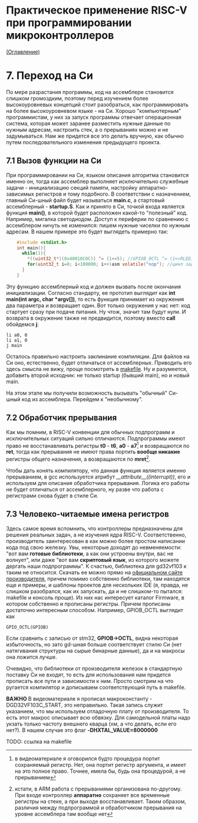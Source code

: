 # Практическое применение RISC-V при программировании микроконтроллеров

[(Оглавление)](index.md)

# 7. Переход на Си

По мере разрастания программы, код на ассемблере становится слишком громоздким, поэтому перед изучением более высокоуровневых концепций стоит разобраться, как программировать на более высокоуровневом языке - на Си. Хорошо "компьютерным" программистам, у них за запуск программы отвечает операционная система, которая может заранее разместить нужные данные по нужным адресам, настроить стек, а о прерываниях можно и не задумываться. Нам же придется все это делать вручную, как обычно путем последовательного изменения предыдущего проекта.

## 7.1 Вызов функции на Си

При программировании на Си, языком описания алгоритма становится именно он, тогда как ассемблер выполняет исключительно служебные задачи - инициализацию секций памяти, настройку аппаратно-зависимых регистров и тому подобного. В соответствии с назначением, главный Си-шный файл будет называться **main.c**, а стартовый ассемблерный - **startup.S**. Как и принято в Си, точкой входа является функция **main()**, в которой будет расположен какой-то "полезный" код. Например, мигалка светодиодом. Доступ к периферии по сравнению с ассемблером ничуть не изменился: пишем нужные чиселки по нужным адресам. В нашем примере это будет выглядеть примерно так:

```C
    #include <stdint.h>
    int main(){
      while(1){
        *((uint32_t*)(0x40010C0C)) ^= (1<<5); //GPIOB_OCTL ^= (1<<RLED);
        for(uint32_t i=0; i<100000; i++)asm volatile("nop"); //цикл задержки, чтобы не слишком быстро мигало
      }
    }
```
    
Эту функцию ассемблерный код и должен вызвать после окончания инициализации. Согласно стандарту, ее прототип выглядит как **int main(int argc, char *argv[])**, то есть функция принимает из окружения два параметра и возвращает один. Вот только окружения у нас нет: код стартует сразу при подаче питания. Ну чтож, значит там будут нули. И возврата в окружение также не предвидится, поэтому вместо **call** обойдемся **j**:

    li a0, 0
    li a1, 0
    j main
    
Осталось правильно настроить заклинание компиляции. Для файлов на Си оно, естественно, будет отличаться от ассемблерных. Приводить его здесь смысла не вижу, проще посмотреть в [makefile](). Ну и разумеется, добавить второй исходник: не только startup (бывший main), но и новый main.

На этом этапе мы получили возможность вызывать "обычный" Си-шный код из ассемблера. Перейдем к "необычному".

## 7.2 Обработчик прерывания

Как мы помним, в RISC-V конвенции для обычных подпрограмм и исключительных ситуаций сильно отличаются. Подпрограммы имеют право не восстанавливать регистры **t0** - **t6**, **a0** - **a7**[^1] и возвращаются по **ret**, тогда как прерывания не имеют права портить **вообще никакие** регистры общего назначения, а возвращаются по **mret**[^2].

[^1]: в видеоматериале я оговорился будто процедура портит сохраняемый регистр. Нет, она портит регистр аргумента, и имеет на это полное право. Точнее, имела бы, будь она процедурой, а не прерыванием

[^2]: кстати, в ARM работа с прерываниями организована по-другому. При входе контроллер **аппаратно** сохраняет все временные регистры на стеке, а при выходе восстанавливает. Таким образом, различия между подпрограммой и обработчиком прерывания на уровне ассемблера там вообще нет

Чтобы дать конять компилятору, что данная функция является именно прерыванием, в gcc используется атрибут *\_\_attribute\_\_((interrupt))*, его и используем для описания обработчика прерывания. Логика его работы не будет отличаться от ассемблерного, ну разве что работа с регистрами снова будет в стиле Си.

## 7.3 Человеко-читаемые имена регистров

Здесь самое время вспомнить, что контроллеры предназначены для решения реальных задач, а не изучения ядра RISC-V. Соответственно, производитель заинтересован в как можно более простом написании кода под свою железку. Увы, некоторые доходят до невменяемости: "вот вам **готовые библиотеки**, а как они устроены внутри, вас не волнует", или даже "вот вам **скриптовый язык**, из которого можете дергать наши подпрограммы". К счастью, библиотека для gd32vf103 к таким не относится. Скачать ее можно прямо на [официальном сайте производителя](gigadevice.com), причем помимо собственно библиотеки, там находятся еще и примеры, и шаблоны проектов для нескольких IDE (я, правда, не слишком разобрался, как их запускать, да и не слишком-то пытался: makefile и консоль проще). Из них нас интересует каталог Firmware, в котором собственно и прописаны регистры. Причем прописаны достаточно интересным способом. Например, GPIOB_OCTL выглядит как

    GPIO_OCTL(GPIOB)
    
Если сравнить с записью от stm32, **GPIOB->OCTL**, видна некоторая избыточность, но зато gd-шная больше соответствует стилю Си (нет натягивания структуры на сырые бинарные данные), да и на макросы она ложится лучше.

Очевидно, что библиотеки от производителя железок в стандартную поставку Си не входят, то есть для использования нам придется прописать все пути и зависимости к ним. Просто смотрим на что ругается компилятор и дописываем соответствующий путь в makefile.

**ВАЖНО** В видеоматериале я прописал макроконстанту -DGD32VF103C_START, это неправильно. Такая запись служит указанием, что мы используем отладочную плату от производителя. То есть этот макрос описывает *всю* обвязку. Для самодельной платы надо укзать только частоту внешнего кварца (хм, а что делать, если его нет?). В нашем случае это флаг **-DHXTAL_VALUE=8000000**




TODO: ссылка на makefile